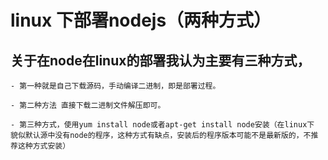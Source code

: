 # linux 下部署nodejs（两种方式）

## 关于在node在linux的部署我认为主要有三种方式，

```
- 第一种就是自己下载源码，手动编译二进制，即是部署过程。

- 第二种方法 直接下载二进制文件解压即可。

- 第三种方式，使用yum install node或者apt-get install node安装（在linux下 貌似默认源中没有node的程序，这种方式有缺点，安装后的程序版本可能不是最新版的，不推荐这种方式安装）

```
